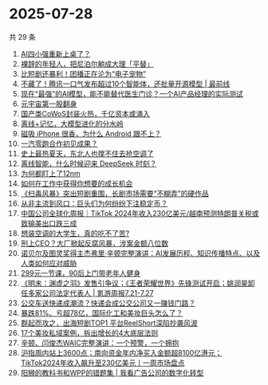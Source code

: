 # 2025-07-28

共 29 条

<!-- BEGIN 36KR -->
<!-- 最后更新时间 2025-07-28 04:29:42 +0800 -->
1. [AI四小强重新上桌了？](https://36kr.com/p/3395702384023943)
1. [裸辞的年轻人，把尼泊尔躺成大理「平替」](https://36kr.com/p/3394228787857541)
1. [比短剧还暴利！团播正在沦为“电子宠物”](https://36kr.com/p/3395935794366853)
1. [不藏了！腾讯一口气发布超过10个智能体，还批量开源模型 | 最前线](https://36kr.com/p/3396791370713222)
1. [现在“最强”的AI模型，能不能替代医生门诊？一个AI产品经理的实际测试](https://36kr.com/p/3395645073918342)
1. [元宇宙第一股翻身](https://36kr.com/p/3395644320942464)
1. [国产类CoWoS封装火热，千亿资本或涌入](https://36kr.com/p/3395644709341574)
1. [离线+记忆，大模型进化的分水岭](https://36kr.com/p/3396568985618566)
1. [磁吸 iPhone 很香，为什么 Android 跟不上？](https://36kr.com/p/3396675446081927)
1. [一汽零跑合作初见成果？](https://36kr.com/p/3396501499169157)
1. [史上最热夏天，东北人也撑不住去抢空调了](https://36kr.com/p/3394238929783174)
1. [离线智能，什么时候迎来 DeepSeek 时刻？](https://36kr.com/p/3395417504467330)
1. [为何都盯上了12nm](https://36kr.com/p/3396642154891649)
1. [如何在工作中获得你想要的成长机会](https://36kr.com/p/3368992300713732)
1. [《扫毒风暴》突出短剧重围，长剧市场需要“不糊弄”的硬作品](https://36kr.com/p/3395805356296326)
1. [从非主流到风口：巨头们为何纷纷下注稳定币？](https://36kr.com/p/3396617649752197)
1. [中国公司全球化周报｜TikTok 2024年收入230亿美元/越南预测特朗普关税或致输美出口跌三成](https://36kr.com/p/3396607439047044)
1. [想装空调的大学生，真的吃不了苦?](https://36kr.com/p/3396557097027719)
1. [刑上CEO？大厂掀起反腐风暴，涉案金额八位数](https://36kr.com/p/3395661264242818)
1. [诺贝尔及图灵奖得主杰弗里·辛顿完整演讲：AI发展历程、知识传播特点、以及人类如何应对威胁](https://36kr.com/p/3395560570493058)
1. [299元一节课，90后上门带老年人健身](https://36kr.com/p/3394240545687940)
1. [《明末：渊虚之羽》发售引争议；《王者荣耀世界》先锋测试开启；姚润昊卸任多家公司法定代表人 |  氪游周报7.21-7.27](https://36kr.com/p/3397016435607942)
1. [公交车送快递成潮流？快递会成公交公司又一赚钱门路？](https://36kr.com/p/3395488531208321)
1. [暴跌81%、亏超78亿，国际化工和美妆巨头怎么了？](https://36kr.com/p/3395736440080769)
1. [群起而攻之，出海短剧TOP1 平台ReelShort深陷抄袭风波](https://36kr.com/p/3397063436716165)
1. [17个美妆私域案例，拆出增长的4大底层法则](https://36kr.com/p/3396559236106372)
1. [辛顿、闫俊杰WAIC完整演讲：一个预警，一个拥抱](https://36kr.com/p/3397425411868809)
1. [沪指周内站上3600点；南向资金年内净买入金额超8100亿港元；TikTok2024年收入飙升至230亿美元丨一周市场盘点](https://36kr.com/p/3394256051440001)
1. [阳狮的教科书和WPP的错题集 | 我看广告公司的数字化转型](https://36kr.com/p/3396671611574406)
<!-- END 36KR -->
